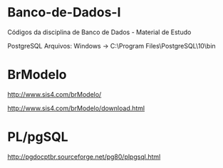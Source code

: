# Banco-de-Dados-I
Códigos da disciplina de Banco de Dados - Material de Estudo

PostgreSQL
Arquivos: Windows -> C:\Program Files\PostgreSQL\10\bin

# BrModelo

http://www.sis4.com/brModelo/

http://www.sis4.com/brModelo/download.html

# PL/pgSQL

http://pgdocptbr.sourceforge.net/pg80/plpgsql.html
